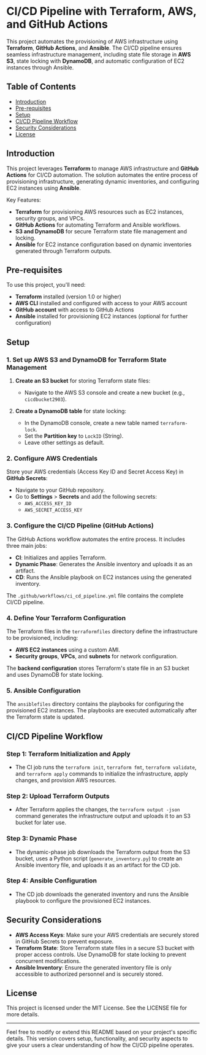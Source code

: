 # CI/CD Pipeline with Terraform, AWS, and GitHub Actions

This project automates the provisioning of AWS infrastructure using **Terraform**, **GitHub Actions**, and **Ansible**. The CI/CD pipeline ensures seamless infrastructure management, including state file storage in **AWS S3**, state locking with **DynamoDB**, and automatic configuration of EC2 instances through Ansible.

## Table of Contents
- [Introduction](#introduction)
- [Pre-requisites](#pre-requisites)
- [Setup](#setup)
- [CI/CD Pipeline Workflow](#cicd-pipeline-workflow)
- [Security Considerations](#security-considerations)
- [License](#license)

## Introduction

This project leverages **Terraform** to manage AWS infrastructure and **GitHub Actions** for CI/CD automation. The solution automates the entire process of provisioning infrastructure, generating dynamic inventories, and configuring EC2 instances using **Ansible**.

Key Features:
- **Terraform** for provisioning AWS resources such as EC2 instances, security groups, and VPCs.
- **GitHub Actions** for automating Terraform and Ansible workflows.
- **S3 and DynamoDB** for secure Terraform state file management and locking.
- **Ansible** for EC2 instance configuration based on dynamic inventories generated through Terraform outputs.

## Pre-requisites

To use this project, you'll need:
- **Terraform** installed (version 1.0 or higher)
- **AWS CLI** installed and configured with access to your AWS account
- **GitHub account** with access to GitHub Actions
- **Ansible** installed for provisioning EC2 instances (optional for further configuration)

## Setup

### 1. Set up AWS S3 and DynamoDB for Terraform State Management

1. **Create an S3 bucket** for storing Terraform state files:
   - Navigate to the AWS S3 console and create a new bucket (e.g., `cicdbucket2903`).

2. **Create a DynamoDB table** for state locking:
   - In the DynamoDB console, create a new table named `terraform-lock`.
   - Set the **Partition key** to `LockID` (String).
   - Leave other settings as default.

### 2. Configure AWS Credentials

Store your AWS credentials (Access Key ID and Secret Access Key) in **GitHub Secrets**:
- Navigate to your GitHub repository.
- Go to **Settings** > **Secrets** and add the following secrets:
  - `AWS_ACCESS_KEY_ID`
  - `AWS_SECRET_ACCESS_KEY`

### 3. Configure the CI/CD Pipeline (GitHub Actions)

The GitHub Actions workflow automates the entire process. It includes three main jobs:
- **CI**: Initializes and applies Terraform.
- **Dynamic Phase**: Generates the Ansible inventory and uploads it as an artifact.
- **CD**: Runs the Ansible playbook on EC2 instances using the generated inventory.

The `.github/workflows/ci_cd_pipeline.yml` file contains the complete CI/CD pipeline.

### 4. Define Your Terraform Configuration

The Terraform files in the `terraformfiles` directory define the infrastructure to be provisioned, including:
- **AWS EC2 instances** using a custom AMI.
- **Security groups**, **VPCs**, and **subnets** for network configuration.

The **backend configuration** stores Terraform's state file in an S3 bucket and uses DynamoDB for state locking.

### 5. Ansible Configuration

The `ansiblefiles` directory contains the playbooks for configuring the provisioned EC2 instances. The playbooks are executed automatically after the Terraform state is updated.

## CI/CD Pipeline Workflow

### Step 1: Terraform Initialization and Apply
- The CI job runs the `terraform init`, `terraform fmt`, `terraform validate`, and `terraform apply` commands to initialize the infrastructure, apply changes, and provision AWS resources.

### Step 2: Upload Terraform Outputs
- After Terraform applies the changes, the `terraform output -json` command generates the infrastructure output and uploads it to an S3 bucket for later use.

### Step 3: Dynamic Phase
- The dynamic-phase job downloads the Terraform output from the S3 bucket, uses a Python script (`generate_inventory.py`) to create an Ansible inventory file, and uploads it as an artifact for the CD job.

### Step 4: Ansible Configuration
- The CD job downloads the generated inventory and runs the Ansible playbook to configure the provisioned EC2 instances.

## Security Considerations

- **AWS Access Keys**: Make sure your AWS credentials are securely stored in GitHub Secrets to prevent exposure.
- **Terraform State**: Store Terraform state files in a secure S3 bucket with proper access controls. Use DynamoDB for state locking to prevent concurrent modifications.
- **Ansible Inventory**: Ensure the generated inventory file is only accessible to authorized personnel and is securely stored.

## License

This project is licensed under the MIT License. See the LICENSE file for more details.

---

Feel free to modify or extend this README based on your project's specific details. This version covers setup, functionality, and security aspects to give your users a clear understanding of how the CI/CD pipeline operates.

